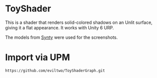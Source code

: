 # ToyShader
This is a shader that renders solid-colored shadows on an Unlit surface, giving it a flat appearance. It works with Unity 6 URP.

The models from [Synty](https://assetstore.unity.com/publishers/5217) were used for the screenshots.

# Import via UPM
```
https://github.com/eviltwo/ToyShaderGraph.git
```
